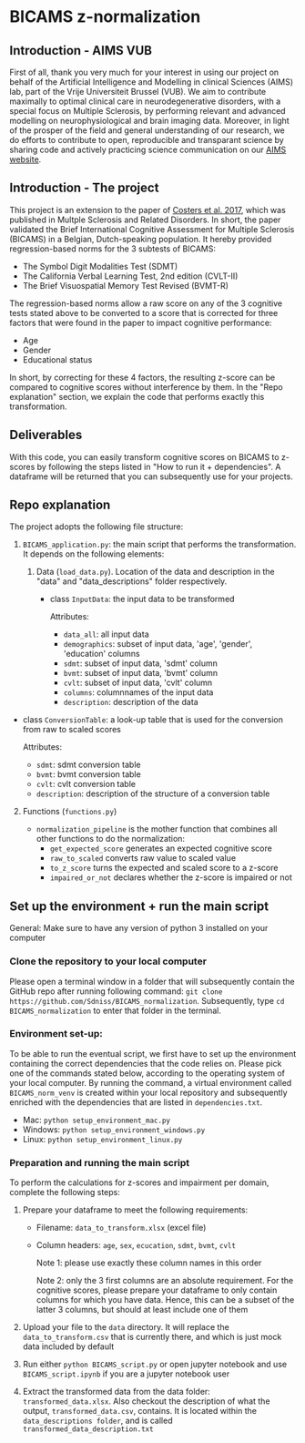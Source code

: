 # BICAMS z-normalization

## Introduction - AIMS VUB

First of all, thank you very much for your interest in using our project on behalf of the Artificial Intelligence and Modelling in clinical Sciences (AIMS) lab, part of the Vrije Universiteit Brussel (VUB). We aim to contribute maximally to optimal clinical care in neurodegenerative disorders, with a special focus on Multiple Sclerosis, by performing relevant and advanced modelling on neurophysiological and brain imaging data. Moreover, in light of the prosper of the field and general understanding of our research, we do efforts to contribute to open, reproducible and transparant science by sharing code and actively practicing science communication on our [AIMS website]().

## Introduction - The project

This project is an extension to the paper of [Costers et al. 2017](https://doi.org/10.1016/j.msard.2017.08.018), which was published in Multple Sclerosis and Related Disorders. In short, the paper validated the Brief International Cognitive Assessment for Multiple Sclerosis (BICAMS) in a Belgian, Dutch-speaking population. It hereby provided regression-based norms for the 3 subtests of BICAMS:

- The Symbol Digit Modalities Test (SDMT)
- The California Verbal Learning Test, 2nd edition (CVLT-II)
- The Brief Visuospatial Memory Test Revised (BVMT-R)

The regression-based norms allow a raw score on any of the 3 cognitive tests stated above to be converted to a score that is corrected for three factors that were found in the paper to impact cognitive performance:

- Age
- Gender
- Educational status

In short, by correcting for these 4 factors, the resulting z-score can be compared to cognitive scores without interference by them. In the "Repo explanation" section, we explain the code that performs exactly this transformation.

## Deliverables

With this code, you can easily transform cognitive scores on BICAMS to z-scores by following the steps listed in "How to run it + dependencies". A dataframe will be returned that you can subsequently use for your projects.

## Repo explanation

The project adopts the following file structure:

1. `BICAMS_application.py`: the main script that performs the transformation. It depends on the following elements:

   1. Data (`load_data.py`). Location of the data and description in the "data" and "data_descriptions" folder respectively.

      - class `InputData`: the input data to be transformed

        Attributes:

        - `data_all`: all input data
        - `demographics`: subset of input data, 'age', 'gender', 'education' columns
        - `sdmt`: subset of input data, 'sdmt' column
        - `bvmt`: subset of input data, 'bvmt' column
        - `cvlt`: subset of input data, 'cvlt' column
        - `columns`: columnnames of the input data
        - `description`: description of the data
        
- class `ConversionTable`: a look-up table that is used for the conversion from raw to scaled scores
      
  Attributes:
      
  - `sdmt`: sdmt conversion table
  - `bvmt`: bvmt conversion table
  - `cvlt`: cvlt conversion table
  - `description`: description of the structure of a conversion table
    
2. Functions (`functions.py`)
   
   - `normalization_pipeline` is the mother function that combines all other functions to do the normalization:
      - `get_expected_score` generates an expected cognitive score
      - `raw_to_scaled` converts raw value to scaled value
      - `to_z_score` turns the expected and scaled score to a z-score
      - `impaired_or_not` declares whether the z-score is impaired or not

## Set up the environment + run the main script

General: Make sure to have any version of python 3 installed on your computer

### Clone the repository to your local computer

Please open a terminal window in a folder that will subsequently contain the GitHub repo after running following command: `git clone https://github.com/Sdniss/BICAMS_normalization`. Subsequently, type `cd BICAMS_normalization` to enter that folder in the terminal.

### Environment set-up: 

To be able to run the eventual script, we first have to set up the environment containing the correct dependencies that the code relies on. Please pick one of the commands stated below, according to the operating system of your local computer. By running the command, a virtual environment called `BICAMS_norm_venv` is created within your local repository and subsequently enriched with the dependencies that are listed in `dependencies.txt`.

- Mac: `python setup_environment_mac.py`
- Windows: `python setup_environment_windows.py`
- Linux: `python setup_environment_linux.py`

### Preparation and running the main script

To perform the calculations for z-scores and impairment per domain, complete the following steps:

1. Prepare your dataframe to meet the following requirements:

   - Filename: `data_to_transform.xlsx` (excel file)

   - Column headers: `age`, `sex`, `ecucation`, `sdmt`, `bvmt`, `cvlt`

     Note 1: please use exactly these column names in this order

     Note 2: only the 3 first columns are an absolute requirement. For the cognitive scores, please prepare your dataframe to only contain columns for which you have data. Hence, this can be a subset of the latter 3 columns, but should at least include one of them

2. Upload your file to the `data` directory. It will replace the `data_to_transform.csv` that is currently there, and which is just mock data included by default

3. Run either `python BICAMS_script.py` or open jupyter notebook and use `BICAMS_script.ipynb`  if you are a jupyter notebook user

4. Extract the transformed data from the data folder: `transformed_data.xlsx`. Also checkout the description of what the output, `transformed_data.csv`, contains. It is located within the `data_descriptions folder`, and is called `transformed_data_description.txt`

